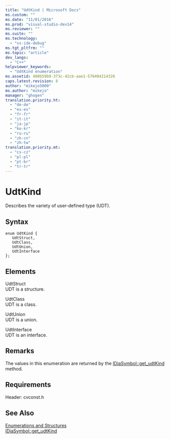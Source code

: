 ```yaml
---
title: "UdtKind | Microsoft Docs"
ms.custom: ""
ms.date: "11/01/2016"
ms.prod: "visual-studio-dev14"
ms.reviewer: ""
ms.suite: ""
ms.technology: 
  - "vs-ide-debug"
ms.tgt_pltfrm: ""
ms.topic: "article"
dev_langs: 
  - "C++"
helpviewer_keywords: 
  - "UdtKind enumeration"
ms.assetid: 400b59b9-373c-42cb-aae1-570494214328
caps.latest.revision: 8
author: "mikejo5000"
ms.author: "mikejo"
manager: "ghogen"
translation.priority.ht: 
  - "de-de"
  - "es-es"
  - "fr-fr"
  - "it-it"
  - "ja-jp"
  - "ko-kr"
  - "ru-ru"
  - "zh-cn"
  - "zh-tw"
translation.priority.mt: 
  - "cs-cz"
  - "pl-pl"
  - "pt-br"
  - "tr-tr"
---
```

# UdtKind
Describes the variety of user-defined type (UDT).  
  
## Syntax  
  
```cpp#  
enum UdtKind {   
   UdtStruct,  
   UdtClass,  
   UdtUnion,  
   UdtInterface  
};  
```  
  
## Elements  
 UdtStruct  
 UDT is a structure.  
  
 UdtClass  
 UDT is a class.  
  
 UdtUnion  
 UDT is a union.  
  
 UdtInterface  
 UDT is an interface.  
  
## Remarks  
 The values in this enumeration are returned by the [IDiaSymbol::get_udtKind](../../debugger/debug-interface-access/idiasymbol-get-udtkind.md) method.  
  
## Requirements  
 Header: cvconst.h  
  
## See Also  
 [Enumerations and Structures](../../debugger/debug-interface-access/enumerations-and-structures.md)   
 [IDiaSymbol::get_udtKind](../../debugger/debug-interface-access/idiasymbol-get-udtkind.md)
